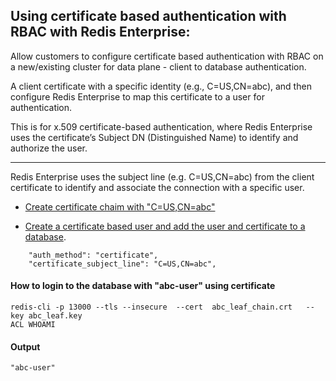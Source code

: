 
## Using certificate based authentication with RBAC with Redis Enterprise:
Allow customers to configure certificate based authentication with RBAC on a new/existing cluster for data plane - client to database authentication. <br>

A client certificate with a specific identity (e.g., C=US,CN=abc), and then configure Redis Enterprise to map this certificate to a user for authentication. <br>

This is for x.509 certificate-based authentication, where Redis Enterprise uses the certificate’s Subject DN (Distinguished Name) to identify and authorize the user.<br>

---
Redis Enterprise uses the subject line (e.g. C=US,CN=abc) from the client certificate to identify and associate the connection with a specific user.

- [Create certificate chaim with "C=US,CN=abc"](./cert_setup.md)
  

- [Create a certificate based user and add the user and  certificate to a database](redis_setup.md).
```
    "auth_method": "certificate",
    "certificate_subject_line": "C=US,CN=abc",
```


#### How to login to the database with "abc-user" using certificate
```
redis-cli -p 13000 --tls --insecure  --cert  abc_leaf_chain.crt   --key abc_leaf.key
ACL WHOAMI
```
#### Output 
```
"abc-user"
```

